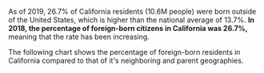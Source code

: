 
As of 2019, 26.7% of California residents (10.6M people) were born outside of the United States, which is higher than the national average of 13.7%. **In 2018, the percentage of foreign-born citizens in California was 26.7%,** meaning that the rate has been increasing.

The following chart shows the percentage of foreign-born residents in California compared to that of it's neighboring and parent geographies.
